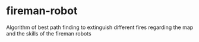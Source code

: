 # fireman-robot
Algorithm of best path finding to extinguish different fires regarding the map and the skills of the fireman robots
